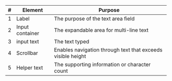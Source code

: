 | # | Element | Purpose |
|---|---------|---------|
| 1 | Label | The purpose of the text area field |
| 2 | Input container | The expandable area for multi-line text |
| 3 | input text | The text typed |
| 4 | Scrollbar | Enables navigation through text that exceeds visible height |
| 5 | Helper text | The supporting information or character count |
